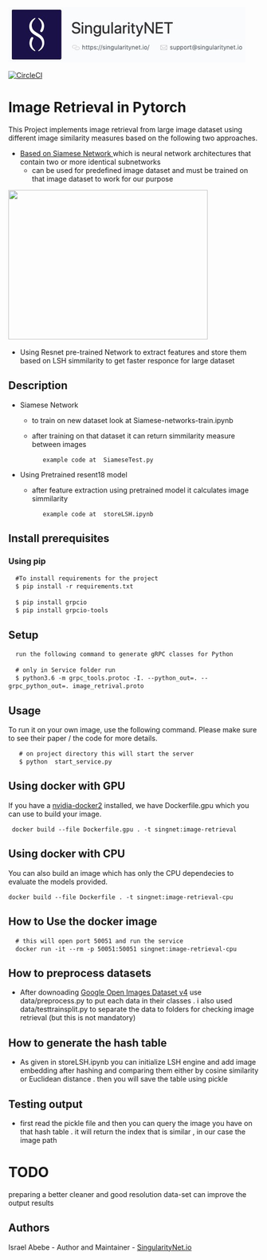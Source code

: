 ![singnetlogo](docs/assets/singnet-logo.jpg?raw=true 'SingularityNET')

[![CircleCI](https://circleci.com/gh/IsraelAbebe/Image-retrieval-in-pytorch.svg?style=svg)](https://circleci.com/gh/IsraelAbebe/Image-retrieval-in-pytorch)
# Image Retrieval in Pytorch

This Project implements image retrieval from large image dataset using different image similarity measures based on the following two approaches.

   - [Based on Siamese Network ](http://yann.lecun.com/exdb/publis/pdf/chopra-05.pdf)which is neural network architectures that contain two or more identical subnetworks
      - can be used for predefined image dataset and must be trained on that image dataset to work for our purpose 
   
   <img src="https://qph.fs.quoracdn.net/main-qimg-b90431ff9b4c60c5d69069d7bc048ff0" width=400 height=300 float-left>

   - Using Resnet pre-trained Network to extract features and store them based on LSH simmilarity to get faster responce for large dataset 

             


## Description

  -  Siamese Network 
      - to train on new dataset look at  Siamese-networks-train.ipynb
      - after training on that dataset it can return simmilarity measure between images 
               
               example code at  SiameseTest.py
  - Using Pretrained resent18 model
      - after feature extraction using pretrained model it calculates image simmilarity 
               
               example code at  storeLSH.ipynb


               
## Install prerequisites        

### Using pip

      #To install requirements for the project 
      $ pip install -r requirements.txt

      $ pip install grpcio
      $ pip install grpcio-tools

 ## Setup  
 
      run the following command to generate gRPC classes for Python

      # only in Service folder run
      $ python3.6 -m grpc_tools.protoc -I. --python_out=. --grpc_python_out=. image_retrival.proto


## Usage
To run it on your own image, use the following command. Please make sure to see their paper / the code for more details.

       # on project directory this will start the server 
	   $ python  start_service.py
     
     

## Using docker with GPU

If you have a [nvidia-docker2](https://github.com/NVIDIA/nvidia-docker) installed, we have Dockerfile.gpu which you can use to build your image.

     docker build --file Dockerfile.gpu . -t singnet:image-retrieval

## Using docker with CPU

You can also build an image which has only the CPU dependecies to evaluate the models provided.

	docker build --file Dockerfile . -t singnet:image-retrieval-cpu
   
   
 ## How to Use the docker image
	
      # this will open port 50051 and run the service 
      docker run -it --rm -p 50051:50051 singnet:image-retrieval-cpu

 ## How to preprocess datasets
 - After downoading [Google Open Images Dataset v4](https://www.figure-eight.com/dataset/open-images-annotated-with-bounding-boxes/) use data/preprocess.py to put each data in their classes . i also used data/testtrainsplit.py to separate the data to folders for checking image retrieval (but this is not mandatory)
 
 ## How to generate the hash table 
- As given in storeLSH.ipynb you can initialize LSH engine and add image embedding after hashing and comparing them either by cosine similarity or Euclidean distance . then you will save the table using pickle

## Testing output
- first read the pickle file and then you can query the image you have on that hash table . it will return the index that is similar , in our case the image path


# TODO
preparing a better cleaner and good resolution data-set can improve the output results

## Authors
Israel Abebe - Author and Maintainer - [SingularityNet.io](https://singularitynet.io/)



 
